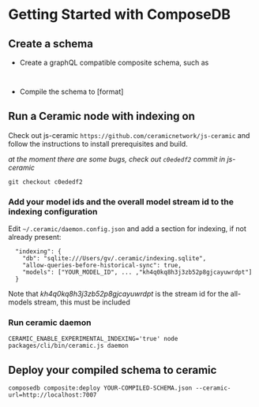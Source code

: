 # Getting Started with ComposeDB

## Create a schema

* Create a graphQL compatible composite schema, such as

```


```

* Compile the schema to [format]


## Run a Ceramic node with indexing on

Check out js-ceramic `https://github.com/ceramicnetwork/js-ceramic` and follow the instructions to install prerequisites and build.

_at the moment there are some bugs, check out `c0ededf2` commit in js-ceramic_

`git checkout c0ededf2`

### Add your model ids and the overall model stream id to the indexing configuration

Edit `~/.ceramic/daemon.config.json` and add a section for indexing, if not already present:

```
  "indexing": {
    "db": "sqlite:///Users/gv/.ceramic/indexing.sqlite",
    "allow-queries-before-historical-sync": true,
    "models": ["YOUR_MODEL_ID", ... ,"kh4q0kq8h3j3zb52p8gjcayuwrdpt"]
  }
```
Note that *kh4q0kq8h3j3zb52p8gjcayuwrdpt* is the stream id for the all-models stream, this must be included

### Run ceramic daemon

`CERAMIC_ENABLE_EXPERIMENTAL_INDEXING='true' node packages/cli/bin/ceramic.js daemon`


## Deploy your compiled schema to ceramic

`composedb composite:deploy YOUR-COMPILED-SCHEMA.json --ceramic-url=http://localhost:7007`


